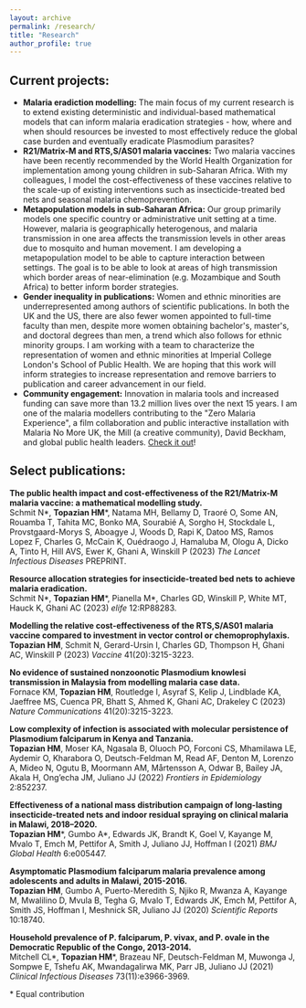 ```yaml
---
layout: archive
permalink: /research/
title: "Research"
author_profile: true
---
```


## Current projects:
<!--  -->
<ul>
  
<li> <strong> Malaria eradiction modelling:</strong> The main focus of my current research is to extend existing deterministic and individual-based mathematical models that can inform malaria eradication strategies - how, where and when should resources be invested to most effectively reduce the global case burden and eventually eradicate Plasmodium parasites?</li>

<li> <strong> R21/Matrix-M and RTS,S/AS01 malaria vaccines:</strong> Two malaria vaccines have been recently recommended by the World Health Organization for implementation among young children in sub-Saharan Africa. With my colleagues, I model the cost-effectiveness of these vaccines relative to the scale-up of existing interventions such as insecticide-treated bed nets and seasonal malaria chemoprevention.</li>

<li> <strong> Metapopulation models in sub-Saharan Africa:</strong> Our group primarily models one specific country or administrative unit setting at a time. However, malaria is geographically heterogenous, and malaria transmission in one area affects the transmission levels in other areas due to mosquito and human movement. I am developing a metapopulation model to be able to capture interaction between settings. The goal is to be able to look at areas of high transmission which border areas of near-elimination (e.g. Mozambique and South Africa) to better inform border strategies.</li>

<li> <strong> Gender inequality in publications:</strong> Women and ethnic minorities are underrepresented among authors of scientific publications. In both the UK and the US, there are also fewer women appointed to full-time faculty than men, despite more women obtaining bachelor's, master's, and doctoral degrees than men, a trend which also follows for ethnic minority groups. I am working with a team to characterize the representation of women and ethnic minorities at Imperial College London's School of Public Health. We are hoping that this work will inform strategies to increase representation and remove barriers to publication and career advancement in our field.</li>

<li> <strong> Community engagement:</strong> Innovation in malaria tools and increased funding can save more than 13.2 million lives over the next 15 years. I am one of the malaria modellers contributing to the "Zero Malaria Experience", a film collaboration and public interactive installation with Malaria No More UK, the Mill (a creative community), David Beckham, and global public health leaders. <a href='https://www.x.zeromalaria.org/'>Check it out</a>!</li>
</ul>

<!--  -->

## Select publications:

<strong> The public health impact and cost-effectiveness of the R21/Matrix-M malaria vaccine: a mathematical modelling study.</strong> <br>
Schmit N\*, <strong>Topazian HM</strong>\*, Natama MH, Bellamy D, Traoré O, Some AN, Rouamba T, Tahita MC, Bonko MA, Sourabié A, Sorgho H, Stockdale L, Provstgaard-Morys S, Aboagye J, Woods D, Rapi K, Datoo MS, Ramos Lopez F, Charles G, McCain K, Ouédraogo J, Hamaluba M, Ologu A, Dicko A, Tinto H, Hill AVS, Ewer K, Ghani A, Winskill P (2023) <i> The Lancet Infectious Diseases </i> PREPRINT.
<br>
<a href="https://papers.ssrn.com/sol3/papers.cfm?abstract_id=4597985"><i class="fas fa-fw fa-link zoom" aria-hidden="true"></i></a> <a href="https://github.com/mrc-ide/r21_vacc_antibody_model/"><i class="fab fa-fw fa-github zoom" aria-hidden="true"></i></a> 

<strong> Resource allocation strategies for insecticide-treated bed nets to achieve malaria eradication.</strong> <br>
Schmit N\*, <strong>Topazian HM</strong>\*, Pianella M\*, Charles GD, Winskill P, White MT, Hauck K, Ghani AC (2023) <i> elife </i> 12:RP88283.
<br>
<a href="https://doi.org/10.7554/eLife.88283.2"><i class="fas fa-fw fa-link zoom" aria-hidden="true"></i></a> <a href="https://github.com/mrc-ide/malaria_optimal_allocation"><i class="fab fa-fw fa-github zoom" aria-hidden="true"></i></a> 

<strong> Modelling the relative cost-effectiveness of the RTS,S/AS01 malaria vaccine compared to investment in vector control or chemoprophylaxis.</strong> <br>
<strong>Topazian HM</strong>, Schmit N, Gerard-Ursin I, Charles GD, Thompson H, Ghani AC, Winskill P (2023) <i> Vaccine </i> 41(20):3215-3223.
<br>
<a href="https://doi.org/10.1016/j.vaccine.2023.04.011"><i class="fas fa-fw fa-link zoom" aria-hidden="true"></i></a> <a href="https://github.com/mrc-ide/RTSS-CE"><i class="fab fa-fw fa-github zoom" aria-hidden="true"></i></a> 

<strong> No evidence of sustained nonzoonotic Plasmodium knowlesi transmission in Malaysia from modelling malaria case data.</strong> <br>
Fornace KM, <strong>Topazian HM</strong>, Routledge I, Asyraf S, Kelip J, Lindblade KA, Jaeffree MS, Cuenca PR, Bhatt S, Ahmed K, Ghani AC, Drakeley C (2023) <i> Nature Communications </i> 41(20):3215-3223.
<br>
<a href="https://doi.org/10.1038/s41467-023-38476-8"><i class="fas fa-fw fa-link zoom" aria-hidden="true"></i></a> 

<strong> Low complexity of infection is associated with molecular persistence of Plasmodium falciparum in Kenya and Tanzania.</strong> <br>
<strong>Topazian HM</strong>, Moser KA, Ngasala B, Oluoch PO, Forconi CS, Mhamilawa LE, Aydemir O, Kharabora O, Deutsch-Feldman M, Read AF, Denton M, Lorenzo A, Mideo N, Ogutu B, Moormann AM, Mårtensson A, Odwar B, Bailey JA, Akala H, Ong’echa JM, Juliano JJ (2022) <i> Frontiers in Epidemiology </i> 2:852237.
<br>
<a href="https://doi.org/10.3389/fepid.2022.852237"><i class="fas fa-fw fa-link zoom" aria-hidden="true"></i></a> 

<strong> Effectiveness of a national mass distribution campaign of long-lasting insecticide-treated nets and indoor residual spraying on clinical malaria in Malawi, 2018–2020.</strong> <br>
<strong>Topazian HM</strong>\*, Gumbo A\*, Edwards JK, Brandt K, Goel V, Kayange M, Mvalo T, Emch M, Pettifor A, Smith J, Juliano JJ, Hoffman I (2021) <i> BMJ Global Health </i> 6:e005447.
<br>
<a href="https://doi.org/10.1136/bmjgh-2021-005447"><i class="fas fa-fw fa-link zoom" aria-hidden="true"></i></a> 

<strong> Asymptomatic Plasmodium falciparum malaria prevalence among adolescents and adults in Malawi, 2015-2016.</strong> <br>
<strong>Topazian HM</strong>, Gumbo A, Puerto-Meredith S, Njiko R, Mwanza A, Kayange M, Mwalilino D, Mvula B, Tegha G, Mvalo T, Edwards JK, Emch M, Pettifor A, Smith JS, Hoffman I, Meshnick SR, Juliano JJ (2020) <i> Scientific Reports </i> 10:18740.
<br>
<a href="https://doi.org/10.1038/s41598-020-75261-9"><i class="fas fa-fw fa-link zoom" aria-hidden="true"></i></a> 

<strong> Household prevalence of P. falciparum, P. vivax, and P. ovale in the Democratic Republic of the Congo, 2013-2014.</strong> <br>
Mitchell CL\*, <strong>Topazian HM</strong>\*, Brazeau NF, Deutsch-Feldman M, Muwonga J, Sompwe E, Tshefu AK, Mwandagalirwa MK, Parr JB, Juliano JJ (2021) <i> Clinical Infectious Diseases </i> 73(11):e3966-3969.
<br>
<a href="https://doi.org/10.1093/cid/ciaa1772"><i class="fas fa-fw fa-link zoom" aria-hidden="true"></i></a> 

\* Equal contribution
<br>
